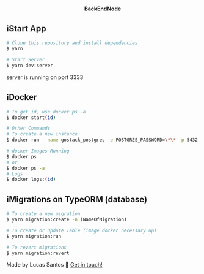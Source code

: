 <h4 align="center">
  BackEndNode
</h4>

## :information_source:Start App

```bash
# Clone this repository and install dependencies
$ yarn

# Start Server
$ yarn dev:server
```
<p>
server is running on port 3333
<p>

## :information_source:Docker 
```bash
# To get id, use docker ps -a
$ docker start(id)

# Other Commands
# To create a new instance
$ docker run --name gostack_postgres -e POSTGRES_PASSWORD=\*\* -p 5432:5432 -d postgres

# docker Images Running
$ docker ps
# or
$ docker ps -a
# Logs
$ docker logs:(id)
```

## :information_source:Migrations on TypeORM (database)
```bash
# To create a new migration
$ yarn migration:create -n (NameOfMigration)

# To create or Update Table (image docker necessary up)
$ yarn migration:run

# To revert migrations
$ yarn migration:revert
```

Made by Lucas Santos :wave: [Get in touch!](https://www.linkedin.com/in/lucasmk/)
